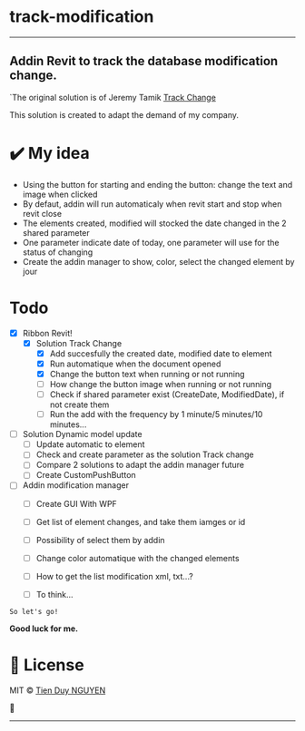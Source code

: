 # **track-modification**
---

## Addin Revit to track the database modification change. 
`The original solution is of Jeremy Tamik
[Track Change](https://github.com/jeremytammik/TrackChanges)

This solution is created to adapt the demand of my company.

<a name="My idea"></a>

# :heavy_check_mark: My idea

  - Using the button for starting and ending the button: change the text and image when clicked
  - By defaut, addin will run automaticaly when revit start and stop when revit close
  - The elements created, modified will stocked the date changed in the 2 shared parameter
  - One parameter indicate date of today, one parameter will use for the status of changing
  - Create the addin manager to show, color, select the changed element by jour

<a name="installation"></a>

# Todo
- [x] Ribbon Revit!
  - [x] Solution Track Change
    - [x] Add succesfully the created date, modified date to element
    - [x] Run automatique when the document opened
    - [x] Change the button text when running or not running
    - [ ] How change the button image when running or not running
    - [ ] Check if shared parameter exist (CreateDate, ModifiedDate), if not create them
    - [ ] Run the add with the frequency by 1 minute/5 minutes/10 minutes...
- [ ] Solution Dynamic model update
    - [ ] Update automatic to element
    - [ ] Check and create parameter as the solution Track change
    - [ ] Compare 2 solutions to adapt the addin manager future
    - [ ] Create CustomPushButton
- [ ] Addin modification manager
    - [ ] Create GUI With WPF
    - [ ] Get list of element changes, and take them iamges or id
    - [ ] Possibility of select them by addin
    - [ ] Change color automatique with the changed elements
    - [ ] How to get the list modification xml, txt...?
    - [ ] To think...
    








```So let's go!``` 

**Good luck for me.**




<a name="license"></a>

# :scroll: License

MIT © [Tien Duy NGUYEN](https://https://github.com/TienDuyNGUYEN)

:baby_chick:

---
